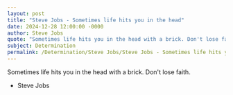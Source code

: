 ```yaml
---
layout: post
title: "Steve Jobs - Sometimes life hits you in the head"
date: 2024-12-28 12:00:00 -0000
author: Steve Jobs
quote: "Sometimes life hits you in the head with a brick. Don't lose faith."
subject: Determination
permalink: /Determination/Steve Jobs/Steve Jobs - Sometimes life hits you in the head
---
```


Sometimes life hits you in the head with a brick. Don't lose faith.

- Steve Jobs
